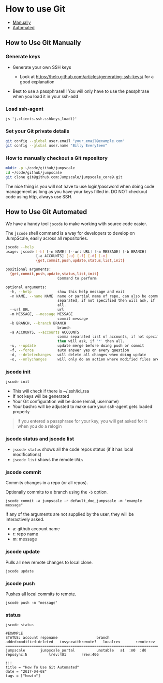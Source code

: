 # How to use Git

- [Manually](#manually)
- [Automated](#automated)

<a id="manually"></a>
## How to Use Git Manually

### Generate keys

- Generate your own SSH keys

  - Look at <https://help.github.com/articles/generating-ssh-keys/> for a good explanation

- Best to use a passphrase!!! You will only have to use the passphrase when you load it in your ssh-add

### Load ssh-agent

```bsh
js 'j.clients.ssh.sshkeys_load()'
```

### Set your Git private details

```bash
git config --global user.email "your_email@example.com"
git config --global user.name "Billy Everyteen"
```

### How to manually checkout a Git repository

```bash
mkdir -p ~/code/github/jumpscale
cd ~/code/github/jumpscale
git clone git@github.com:Jumpscale/jumpscale_core9.git
```

The nice thing is you will not have to use login/password when doing code management as long as you have your keys filled in.
DO NOT checkout code using http, always use SSH.

<a id="automated"></a>
## How to Use Git Automated

We have a handy tool `jscode` to make working with source code easier.

The `jscode` shell command is a way for developers to develop on JumpScale, easily across all repositories.

```bash
jscode --help
usage: jscode [-h] [-n NAME] [--url URL] [-m MESSAGE] [-b BRANCH]
              [-a ACCOUNTS] [-u] [-f] [-d] [-o]
              {get,commit,push,update,status,list,init}

positional arguments:
  {get,commit,push,update,status,list,init}
                        Command to perform

optional arguments:
  -h, --help            show this help message and exit
  -n NAME, --name NAME  name or partial name of repo, can also be comma
                        separated, if not specified then will ask, if '*' then
                        all.
  --url URL             url
  -m MESSAGE, --message MESSAGE
                        commit message
  -b BRANCH, --branch BRANCH
                        branch
  -a ACCOUNTS, --accounts ACCOUNTS
                        comma separated list of accounts, if not specified
                        then will ask, if '*' then all.
  -u, --update          update merge before doing push or commit
  -f, --force           auto answer yes on every question
  -d, --deletechanges   will delete all changes when doing update
  -o, --onlychanges     will only do an action where modified files are found
```

### jscode init

```bash
jscode init
```

- This will check if there is ~/.ssh/id_rsa
- If not keys will be generated
- Your Git configuration will be done (email, username)
- Your bashrc will be adjusted to make sure your ssh-agent gets loaded properly

> If you entered a passphrase for your key, you will get asked for it when you do a relogin

### jscode status and jscode list

- `jscode status` shows all the code repos status (if it has local modifications)
- `jscode list` shows the remote `URLs`

### jscode commit

Commits changes in a repo (or all repos).

Optionally commits to a branch using the `-b` option.

```shell
jscode commit -a jumpscale -r default_doc_jumpscale -m "example message"
```

If any of the arguments are not supplied by the user, they will be interactively asked.

- a: github account name
- r: repo name
- m: message

### jscode update

Pulls all new remote changes to local clone.

```shell
jscode update
```

### jscode push

Pushes all local commits to remote.

```shell
jscode push -m "message"
```

### status

```shell
jscode status

#EXAMPLE
STATUS: account reponame                  branch added:modified:deleted   insyncwithremote?   localrev       remoterev
============================================================================================================================
jumpscale       jumpscale_portal          unstable   a1  :m0  :d0         reposync:N          lrev:401       rrev:406
```

```
!!!
title = "How To Use Git Automated"
date = "2017-04-08"
tags = ["howto"]
```

